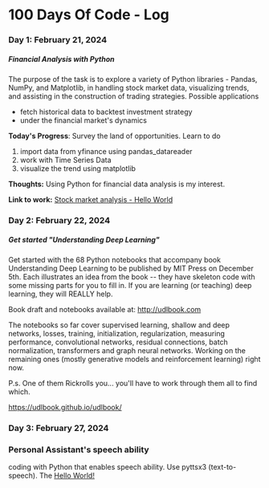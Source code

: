 # 100 Days Of Code - Log

### Day 1: February 21, 2024 
##### Financial Analysis with Python 

The purpose of the task is to explore a variety of Python libraries - Pandas, NumPy, and Matplotlib, in handling stock market data, visualizing trends, and assisting in the construction of trading strategies. Possible applications
* fetch historical data to backtest investment strategy
* under the financial market's dynamics

**Today's Progress**: Survey the land of opportunities. Learn to do
1. import data from yfinance using pandas_datareader
2. work with Time Series Data
3. visualize the trend using matplotlib

**Thoughts:** 
Using Python for financial data analysis is my interest.

**Link to work:** [Stock market analysis - Hello World](https://github.com/ylgatatooine/100-days-of-code/tree/master/src/StockMarketAnalysis)

### Day 2: February 22, 2024

##### Get started "Understanding Deep Learning"

Get started with the 68 Python notebooks that accompany book Understanding Deep Learning to be published by MIT Press on December 5th. Each illustrates an idea from the book -- they have skeleton code with some missing parts for you to fill in. If you are learning (or teaching) deep learning, they will REALLY help.

Book draft and notebooks available at: http://udlbook.com

The notebooks so far cover supervised learning, shallow and deep networks, losses, training, initialization, regularization, measuring performance, convolutional networks, residual connections, batch normalization, transformers and graph neural networks. Working on the remaining ones (mostly generative models and reinforcement learning) right now.

P.s. One of them Rickrolls you... you'll have to work through them all to find which.

https://udlbook.github.io/udlbook/

### Day 3: February 27, 2024

### Personal Assistant's speech ability

coding with Python that enables speech ability. Use pyttsx3 (text-to-speech). The [Hello World!](https://github.com/ylgatatooine/100-days-of-code/blob/master/src/StockMarketAnalysis/Speaker.py)
